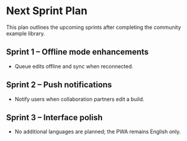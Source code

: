 # Next Sprint Plan

This plan outlines the upcoming sprints after completing the community example library.

## Sprint 1 – Offline mode enhancements
* Queue edits offline and sync when reconnected.
## Sprint 2 – Push notifications
* Notify users when collaboration partners edit a build.

## Sprint 3 – Interface polish
* No additional languages are planned; the PWA remains English only.

